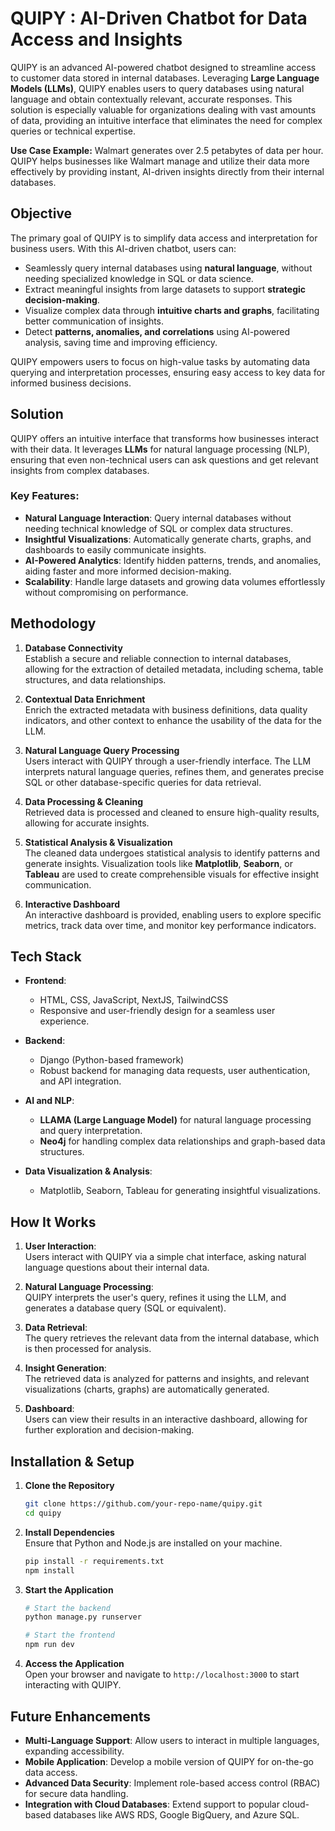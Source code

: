 # **QUIPY : AI-Driven Chatbot for Data Access and Insights**

QUIPY is an advanced AI-powered chatbot designed to streamline access to customer data stored in internal databases. Leveraging **Large Language Models (LLMs)**, QUIPY enables users to query databases using natural language and obtain contextually relevant, accurate responses. This solution is especially valuable for organizations dealing with vast amounts of data, providing an intuitive interface that eliminates the need for complex queries or technical expertise.

**Use Case Example:** Walmart generates over 2.5 petabytes of data per hour. QUIPY helps businesses like Walmart manage and utilize their data more effectively by providing instant, AI-driven insights directly from their internal databases.

## **Objective**

The primary goal of QUIPY is to simplify data access and interpretation for business users. With this AI-driven chatbot, users can:

- Seamlessly query internal databases using **natural language**, without needing specialized knowledge in SQL or data science.
- Extract meaningful insights from large datasets to support **strategic decision-making**.
- Visualize complex data through **intuitive charts and graphs**, facilitating better communication of insights.
- Detect **patterns, anomalies, and correlations** using AI-powered analysis, saving time and improving efficiency.
  
QUIPY empowers users to focus on high-value tasks by automating data querying and interpretation processes, ensuring easy access to key data for informed business decisions.

## **Solution**

QUIPY offers an intuitive interface that transforms how businesses interact with their data. It leverages **LLMs** for natural language processing (NLP), ensuring that even non-technical users can ask questions and get relevant insights from complex databases.

### **Key Features:**
- **Natural Language Interaction**: Query internal databases without needing technical knowledge of SQL or complex data structures.
- **Insightful Visualizations**: Automatically generate charts, graphs, and dashboards to easily communicate insights.
- **AI-Powered Analytics**: Identify hidden patterns, trends, and anomalies, aiding faster and more informed decision-making.
- **Scalability**: Handle large datasets and growing data volumes effortlessly without compromising on performance.

## **Methodology**

1. **Database Connectivity**  
   Establish a secure and reliable connection to internal databases, allowing for the extraction of detailed metadata, including schema, table structures, and data relationships.

2. **Contextual Data Enrichment**  
   Enrich the extracted metadata with business definitions, data quality indicators, and other context to enhance the usability of the data for the LLM.

3. **Natural Language Query Processing**  
   Users interact with QUIPY through a user-friendly interface. The LLM interprets natural language queries, refines them, and generates precise SQL or other database-specific queries for data retrieval.

4. **Data Processing & Cleaning**  
   Retrieved data is processed and cleaned to ensure high-quality results, allowing for accurate insights.

5. **Statistical Analysis & Visualization**  
   The cleaned data undergoes statistical analysis to identify patterns and generate insights. Visualization tools like **Matplotlib**, **Seaborn**, or **Tableau** are used to create comprehensible visuals for effective insight communication.

6. **Interactive Dashboard**  
   An interactive dashboard is provided, enabling users to explore specific metrics, track data over time, and monitor key performance indicators.

## **Tech Stack**

- **Frontend**:  
   - HTML, CSS, JavaScript, NextJS, TailwindCSS
   - Responsive and user-friendly design for a seamless user experience.

- **Backend**:  
   - Django (Python-based framework)  
   - Robust backend for managing data requests, user authentication, and API integration.

- **AI and NLP**:  
   - **LLAMA (Large Language Model)** for natural language processing and query interpretation.
   - **Neo4j** for handling complex data relationships and graph-based data structures.

- **Data Visualization & Analysis**:  
   - Matplotlib, Seaborn, Tableau for generating insightful visualizations.

## **How It Works**

1. **User Interaction**:  
   Users interact with QUIPY via a simple chat interface, asking natural language questions about their internal data.
   
2. **Natural Language Processing**:  
   QUIPY interprets the user's query, refines it using the LLM, and generates a database query (SQL or equivalent).

3. **Data Retrieval**:  
   The query retrieves the relevant data from the internal database, which is then processed for analysis.

4. **Insight Generation**:  
   The retrieved data is analyzed for patterns and insights, and relevant visualizations (charts, graphs) are automatically generated.

5. **Dashboard**:  
   Users can view their results in an interactive dashboard, allowing for further exploration and decision-making.

## **Installation & Setup**

1. **Clone the Repository**  
   ```bash
   git clone https://github.com/your-repo-name/quipy.git
   cd quipy
   ```

2. **Install Dependencies**  
   Ensure that Python and Node.js are installed on your machine.  
   ```bash
   pip install -r requirements.txt
   npm install
   ```

3. **Start the Application**  
   ```bash
   # Start the backend
   python manage.py runserver

   # Start the frontend
   npm run dev
   ```

4. **Access the Application**  
   Open your browser and navigate to `http://localhost:3000` to start interacting with QUIPY.

## **Future Enhancements**

- **Multi-Language Support**: Allow users to interact in multiple languages, expanding accessibility.
- **Mobile Application**: Develop a mobile version of QUIPY for on-the-go data access.
- **Advanced Data Security**: Implement role-based access control (RBAC) for secure data handling.
- **Integration with Cloud Databases**: Extend support to popular cloud-based databases like AWS RDS, Google BigQuery, and Azure SQL.
